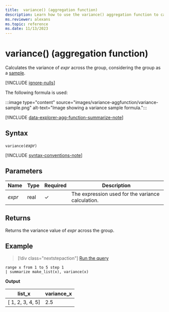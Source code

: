 ```yaml
---
title:  variance() (aggregation function)
description: Learn how to use the variance() aggregation function to calculate the sample variance of the expression across the group.
ms.reviewer: alexans
ms.topic: reference
ms.date: 11/13/2023
---
```

# variance() (aggregation function)

Calculates the variance of *expr* across the group, considering the group as a [sample](https://en.wikipedia.org/wiki/Sample_%28statistics%29).

[!INCLUDE [ignore-nulls](../../includes/ignore-nulls.md)]

The following formula is used:

:::image type="content" source="images/variance-aggfunction/variance-sample.png" alt-text="Image showing a variance sample formula.":::

[!INCLUDE [data-explorer-agg-function-summarize-note](../../includes/data-explorer-agg-function-summarize-note.md)]

## Syntax

`variance(`*expr*`)`

[!INCLUDE [syntax-conventions-note](../../includes/syntax-conventions-note.md)]

## Parameters

| Name | Type | Required | Description |
|--|--|--|--|
|*expr* | real | &check; | The expression used for the variance calculation.|

## Returns

Returns the variance value of *expr* across the group.

## Example

> [!div class="nextstepaction"]
> <a href="https://dataexplorer.azure.com/clusters/help/databases/Samples?query=H4sIAAAAAAAAAytKzEtPVahQSCvKz1UwVCjJVzBVKC5JLVAw5KpRKC7NzU0syqxKVchNzE6Nz8ksLtGo0NRRKAMKJuYlpwI5ADQ5+T5AAAAA" target="_blank">Run the query</a>

```kusto
range x from 1 to 5 step 1
| summarize make_list(x), variance(x) 
```

**Output**

|list_x|variance_x|
|---|---|
|[ 1, 2, 3, 4, 5]|2.5|
